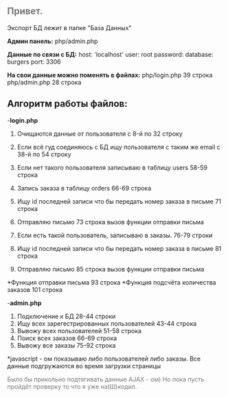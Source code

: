<h2 style="color:#777">Привет.</h2>

Экспорт БД лежит в папке "База Данных"

<b>Админ панель:</b>
php/admin.php

<b>Данные по связи с БД:</b>
host: 'localhost'
user: root
password: 
database: burgers
port: 3306

<b>На свои данные можно поменять в файлах:</b>
php/login.php 39 строка
php/admin.php 28 строка


<b>Алгоритм работы файлов:</b>
-----------------------
-<b>login.php </b>
1. Очищаются данные от пользователя c 8-й по 32 строку
2. Если всё гуд соединяюсь с БД ищу пользователя с таким же email с 38-й по 54 строку
3. Если нет такого пользователя записываю в таблицу users 58-59 строка
4. Запись заказа в таблицу orders 66-69 строка
5. Ищу id последней записи что бы передать номер заказа в письме 71 строка
6. Отправляю письмо 73 строка вызов функции отправки письма

7. Если есть такой пользователь, записываю в заказы. 76-79 строки
8. Ищу id последней записи что бы передать номер заказа в письме 81 строка
9. Отправляю письмо 85 строка вызов функции отправки письма

*Функция отправки письма 93 строка
*Функция подсчёта количества заказов 101 строка

-<b>admin.php</b>
1. Подключение к БД 28-44 строки
2. Ищу всех зарегестрированных пользователей 43-44 строка
3. Вывожу всех пользователей 51-58 строка
4. Поиск всех заказов 66-69 строка
5. Вывожу все заказы 75-92 строка

*javascript - ом показываю либо пользователей либо заказы.
Все данные подгружаются во время загрузки страницы
<p style="color:#777">Было бы прикольно подтягивать данные AJAX - ом)
Но пока пусть пройдёт проверку то что я уже на(Ш)кодил.</p>
